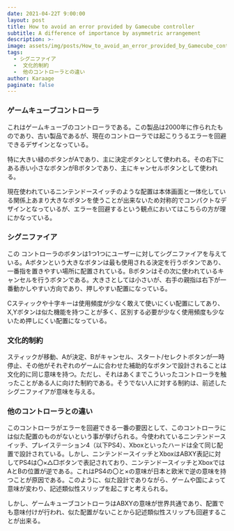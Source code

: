 ```yaml
---
date: 2021-04-22T 9:00:00
layout: post
title: How to avoid an error provided by Gamecube controller
subtitle: A difference of importance by asymmetric arrangement
description: >-
image: assets/img/posts/How_to_avoid_an_error_provided_by_Gamecube_controller/image1.jpg
tags: 
  - シグニファイア
  -  文化的制約
  -  他のコントローラとの違い
author: Karaage
paginate: false
---
```


### ゲームキューブコントローラ
これはゲームキューブのコントローラである。この製品は2000年に作られたものであり、古い製品であるが、現在のコントローラでは起こりうるエラーを回避できるデザインとなっている。

特に大きい緑のボタンがAであり、主に決定ボタンとして使われる。その右下にある赤い小さなボタンがBボタンであり、主にキャンセルボタンとして使われる。

現在使われているニンテンドースイッチのような配置は本体画面と一体化している関係上あまり大きなボタンを使うことが出来ないため対称的でコンパクトなデザインとなっているが、エラーを回避するという観点においてはこちらの方が理にかなっている。

### シグニファイア
この
コントローラのボタンは1つ1つにユーザーに対してシグニファイアを与えている。Aボタンという大きなボタンは最も使用される決定を行うボタンであり、一番指を置きやすい場所に配置されている。Bボタンはその次に使われているキャンセルを行うボタンである。大きさとしては小さいが、右手の親指は右下が一番動かしやすい方向であり、押しやすい配置になっている。

Cスティックや十字キーは使用頻度が少なく敢えて使いにくい配置にしてあり、X,Yボタンは似た機能を持つことが多く、区別する必要が少なく使用頻度も少ないため押しにくい配置になっている。

### 文化的制約
スティックが移動、Aが決定、Bがキャンセル、スタート/セレクトボタンが一時停止、その他がそれぞれのゲームに合わせた補助的なボタンで設計されることは文化的に同じ意味を持つ。ただし、それはあくまでこういったコントローラを触ったことがある人に向けた制約である。そうでない人に対する制約は、前述したシグニファイアが意味を与える。

### 他のコントローラとの違い
 このコントローラがエラーを回避できる一番の要因として、このコントローラには似た配置のものがないという事が挙げられる。今使われているニンテンドースイッチ、プレイステーション4（以下PS4）、Xboxといったハードは全て同じ配置で設計されている。しかし、ニンテンドースイッチとXboxはABXY表記に対してPS4は〇×△□ボタンで表記されており、ニンテンドースイッチとXboxではAとBの位置が逆である。これはPS4の〇と×の意味が日本と欧米で逆の意味を持つことが原因である。このように、似た設計でありながら、ゲームや国によって意味が変わり、記述類似性スリップを起こすと考えられる。

しかし、ゲームキューブコントローラはABXYの意味が世界共通であり、配置でも意味付けが行われ、似た配置がないことから記述類似性スリップも回避することが出来る。
